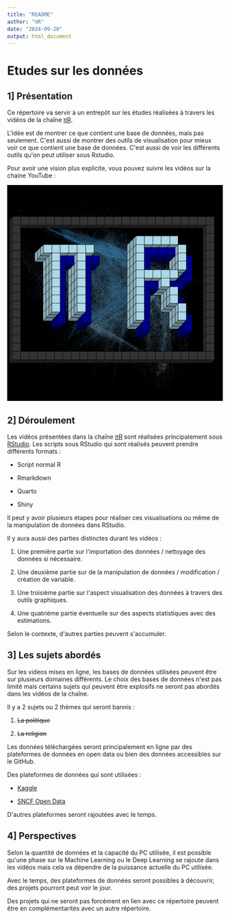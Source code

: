 ```yaml
---
title: "README"
author: "πR"
date: "2024-09-20"
output: html_document
---
```



# Etudes sur les données

## 1] Présentation

Ce répertoire va servir à un entrepôt sur les études réalisées à travers les vidéos de la chaîne [πR](https://www.youtube.com/@pieRData).

L'idée est de montrer ce que contient une base de données, mais pas seulement. C'est aussi de montrer des outils de visualisation pour mieux voir ce que contient une base de données. C'est aussi de voir les différents outils qu'on peut utiliser sous Rstudio.

Pour avoir une vision plus explicite, vous pouvez suivre les vidéos sur la chaine YouTube :

[![](Rplot01.png)](https://www.youtube.com/@pieRData)

## 2] Déroulement

Les vidéos présentées dans la chaîne [πR](https://www.youtube.com/@pieRData) sont réalisées principalement sous [RStudio](https://posit.co/download/rstudio-desktop/). Les scripts sous RStudio qui sont réalisés peuvent prendre différents formats :

-   Script normal R

-   Rmarkdown

-   Quarto

-   Shiny

Il peut y avoir plusieurs étapes pour réaliser ces visualisations ou même de la manipulation de données dans RStudio.

Il y aura aussi des parties distinctes durant les vidéos :

1.  Une première partie sur l'importation des données / nettoyage des données si nécessaire.

2.  Une deuxième partie sur de la manipulation de données / modification / création de variable.

3.  Une troisième partie sur l'aspect visualisation des données à travers des outils graphiques.

4.  Une quatrième partie éventuelle sur des aspects statistiques avec des estimations.

Selon le contexte, d'autres parties peuvent s'accumuler.

## 3] Les sujets abordés

Sur les videos mises en ligne, les bases de données utilisées peuvent être sur plusieurs domaines différents. Le choix des bases de données n'est pas limité mais certains sujets qui peuvent être explosifs ne seront pas abordés dans les vidéos de la chaîne.

Il y a 2 sujets ou 2 thèmes qui seront bannis :

1.  ~~La politique~~

2.  ~~La religion~~

Les données téléchargées seront principalement en ligne par des plateformes de données en open data ou bien des données accessibles sur le GitHub.

Des plateformes de données qui sont utilisées :

-   [Kaggle](https://www.kaggle.com/)

-   [SNCF Open Data](https://ressources.data.sncf.com/pages/accueil/)

D'autres plateformes seront rajoutées avec le temps.

## 4] Perspectives

Selon la quantité de données et la capacité du PC utilisée, il est possible qu'une phase sur le Machine Learning ou le Deep Learning se rajoute dans les vidéos mais cela va dépendre de la puissance actuelle du PC utilisée.

Avec le temps, des plateformes de données seront possibles à découvrir, des projets pourront peut voir le jour.

Des projets qui ne seront pas forcément en lien avec ce répertoire peuvent être en complémentarités avec un autre répertoire.

